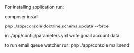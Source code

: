 For installing application run:

composer install

php ./app/console doctrine:schema:update --force

in ./app/config/parameters.yml write gmail account data

to run email queue watcher run:
php ./app/console mail:send